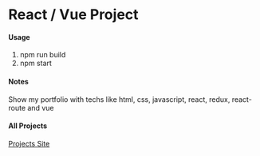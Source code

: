 # React / Vue Project

#### Usage

1. npm run build
2. npm start

#### Notes

Show my portfolio with techs like html, css, javascript, react, redux, react-route and vue

#### All Projects

[Projects Site](https://show-projects.netlify.app/)

